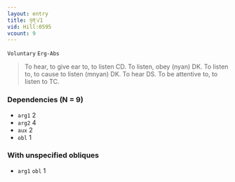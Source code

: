 ```yaml
---
layout: entry
title: ཉན་√1
vid: Hill:0595
vcount: 9
---
```

`Voluntary` `Erg-Abs`
> To hear, to give ear to, to listen CD\.
 To listen, obey (nyan) DK\.
 To listen to, to cause to listen (mnyan) DK\.
 To hear DS\.
 To be attentive to, to listen to TC\.

### Dependencies (N = 9)
* `arg1` 2
* `arg2` 4
* `aux` 2
* `obl` 1


### With unspecified obliques
* `arg1` `obl` 1


